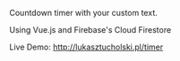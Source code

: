 Countdown timer with your custom text.

Using Vue.js and Firebase's Cloud Firestore

Live Demo: http://lukasztucholski.pl/timer
